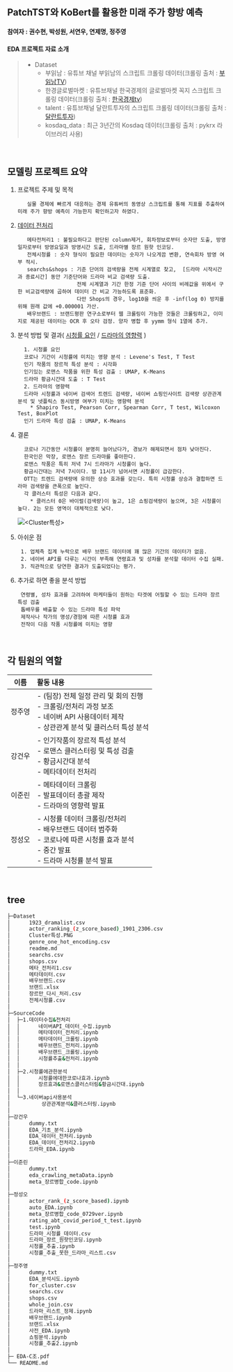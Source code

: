 ## PatchTST와 KoBert를 활용한 미래 주가 향방 예측
#### 참여자 : 권수현, 박성원, 서연우, 연제명, 정주영 
#### EDA 프로젝트 자료 소개
> * Dataset
>   * 부읽남 : 유튜브 채널 부읽남의 스크립트 크롤링 데이터(크롤링 출처 : [부읽남TV](<https://www.youtube.com/@buiknam_tv>))
>   * 한경글로벌마켓 : 유튜브채널 한국경제의 글로벌마켓 꼭지 스크립트 크롤링 데이터(크롤링 출처 : [한국경제tv](<https://www.youtube.com/@hkwowtv>))
>   * talent : 유튜브채널 달란트투자의 스크립트 크롤링 데이터(크롤링 출처 : [달란트투자](<https://www.youtube.com/@talentinvestment>))
>   * kosdaq_data : 최근 3년간의 Kosdaq 데이터(크롤링 출처 : pykrx 라이브러리 사용)

<br>


## 모델링 프로젝트 요약

1. 프로젝트 주제 및 목적

          실물 경제에 빠르게 대응하는 경제 유튜버의 동영상 스크립트를 통해 지표를 추출하여 미래 주가 향방 예측이 가능한지 확인하고자 하였다.

2. [데이터 전처리](https://github.com/zoozero127/10th-EDA/tree/main/Team_C/SourceCode/1.%EB%8D%B0%EC%9D%B4%ED%84%B0%EC%88%98%EC%A7%91%26%EC%A0%84%EC%B2%98%EB%A6%AC)

          메타전처리1 : 불필요하다고 판단된 column제거, 회차정보로부터 숫자만 도출, 방영일자로부터 방영요일과 방영시간 도출, 드라마별 장르 원핫 인코딩.  
          전체시청률 : 숫자 형식이 필요한 데이터는 숫자가 나오게끔 변환, 연속회차 방영 여부 적시.  
          searchs&shops : 기준 단어의 검색량을 전체 시계열로 찾고,  [드라마 시작시간과 종료시간] 동안 기준단어와 드라마 비교 검색량 도출.  
                          전체 시계열과 기간 한정 기준 단어 사이의 비례값을 위에서 구한 비교검색량에 곱하여 데이터 간 비교 가능하도록 표준화.  
                          다만 Shops의 경우, log10을 씌운 후 -inf(log 0) 방지를 위해 원래 값에 +0.000001 가산.
          배우브랜드 : 브랜드평판 연구소로부터 웹 크롤링이 가능한 것들은 크롤링하고, 이미지로 제공된 데이터는 OCR 후 오타 검정. 양자 병합 후 yymm 형식 1열에 추가.
   
            
 
4. 분석 방법 및 결과( [시청률 요인](https://github.com/zoozero127/10th-EDA/tree/main/Team_C/SourceCode/2.%EC%8B%9C%EC%B2%AD%EB%A5%A0%EC%97%90%EA%B4%80%ED%95%9C%EB%B6%84%EC%84%9D)  /  [드라마의 영향력](https://github.com/zoozero127/10th-EDA/blob/main/Team_C/SourceCode/3.%EB%84%A4%EC%9D%B4%EB%B2%84api%EC%82%AC%EC%9A%A9%EB%B6%84%EC%84%9D/%EC%83%81%EA%B4%80%EA%B4%80%EA%B3%84%EB%B6%84%EC%84%9D%26%ED%81%B4%EB%9F%AC%EC%8A%A4%ED%84%B0%EB%A7%81.ipynb) )

         1. 시청률 요인  
         코로나 기간이 시청률에 미치는 영향 분석 : Levene's Test, T Test  
         인기 작품의 장르적 특성 분석 : 시각화  
         인기있는 로맨스 작품을 위한 특성 검출 : UMAP, K-Means  
         드라마 황금시간대 도출 : T Test
         2. 드라마의 영향력  
         드라마 시청률과 네이버 검색어 트렌드 검색량, 네이버 쇼핑인사이트 검색량 상관관계 분석 및 넷플릭스 동시방영 여부가 미치는 영향력 분석  
           * Shapiro Test, Pearson Corr, Spearman Corr, T test, Wilcoxon Test, BoxPlot  
         인기 드라마 특성 검출 : UMAP, K-Means
		    
6. 결론

         코로나 기간동안 시청률이 분명히 늘어났다가, 경보가 해제되면서 점차 낮아진다.
         한국인은 막장, 로맨스 장르 드라마를 좋아한다.
         로맨스 작품은 특히 저녁 7시 드라마가 시청률이 높다.
         황금시간대는 저녁 7시이다. 밤 11시가 넘어서면 시청률이 급감한다.
         OTT는 트렌드 검색량에 유의한 상승 효과를 갖는다. 특히 시청률 상승과 결합하면 드라마 검색량을 큰폭으로 높인다.
         각 클러스터 특성은 다음과 같다.
           * 클러스터 0은 바이럴(검색량)이 높고, 1은 쇼핑검색량이 높으며, 3은 시청률이 높다. 2는 모든 영역이 대체적으로 낮다. 
   ![<Cluster특성>](<https://github.com/zoozero127/10th-EDA/blob/main/Team_C/Dataset/Cluster%ED%8A%B9%EC%84%B1.PNG>)
    
8. 아쉬운 점
    
        1. 업체측 집계 누락으로 배우 브랜드 데이터에 꽤 많은 기간의 데이터가 없음.
        2. 네이버 API를 다루는 시간이 부족해 연령효과 및 성차를 분석할 데이터 수집 실패.
        3. 직관적으로 당연한 결과가 도출되었다는 평가.

10. 추가로 하면 좋을 분석 방법

         연령별, 성차 효과를 고려하여 마케터들이 원하는 타겟에 어필할 수 있는 드라마 장르 특성 검출
         톱배우를 배출할 수 있는 드라마 특성 파악
         제작사나 작가의 명성/경험에 따른 시청률 효과
         전작이 다음 작품 시청률에 미치는 영향

<br>



 ## 각 팀원의 역할
 
|이름|활동 내용| 
|:---:|:---|
|정주영| - (팀장) 전체 일정 관리 및 회의 진행<br> - 크롤링/전처리 과정 보조<br> - 네이버 API 사용데이터 제작<br> - 상관관계 분석 및 클러스터 특성 분석| 
|강건우| - 인기작품의 장르적 특성 분석<br> - 로맨스 클러스터링 및 특성 검출<br> - 황금시간대 분석<br> - 메타데이터 전처리| 
|이준린| - 메타데이터 크롤링 <br> - 발표데이터 총괄 제작<br> - 드라마의 영향력 발표|
|정성오| - 시청률 데이터 크롤링/전처리<br> - 배우브랜드 데이터 범주화<br> - 코로나에 따른 시청률 효과 분석<br> - 중간 발표 <br> - 드라마 시청률 분석 발표| 
<br/>



## tree
```bash
├─Dataset
│      1923_dramalist.csv
│      actor_ranking_(z_score_based)_1901_2306.csv
│      Cluster특성.PNG
│      genre_one_hot_encoding.csv
│      readme.md
│      searchs.csv
│      shops.csv
│      메타_전처리1.csv
│      메타데이터.csv
│      배우브랜드.csv
│      브랜드.xlsx
│      장르만_다시_처리.csv
│      전체시청률.csv
│
├─SourceCode
│  ├─1.데이터수집&전처리
│  │      네이버API_데이터_수집.ipynb
│  │      메타데이터_전처리.ipynb
│  │      메타데이터_크롤링.ipynb
│  │      배우브랜드_전처리.ipynb
│  │      배우브랜드_크롤링.ipynb
│  │      시청률추출&전처리.ipynb
│  │
│  ├─2.시청률에관한분석
│  │      시청률에대한코로나효과.ipynb
│  │      장르효과&로맨스클러스터링&황금시간대.ipynb
│  │
│  └─3.네이버api사용분석
│          상관관계분석&클러스터링.ipynb
│
├─강건우
│      dummy.txt
│      EDA_기초_분석.ipynb
│      EDA_데이터_전처리.ipynb
│      EDA_데이터_전처리2.ipynb
│      드라마_EDA.ipynb
│
├─이준린
│      dummy.txt
│      eda_crawling_metaData.ipynb
│      meta_장르병합_code.ipynb
│
├─정성오
│      actor_rank_(z_score_based).ipynb
│      auto_EDA.ipynb
│      meta_장르병합_code_0729ver.ipynb
│      rating_abt_covid_period_t_test.ipynb
│      test.ipynb
│      드라마_시청률_데이터.csv
│      드라마_장르_원핫인코딩.ipynb
│      시청률_추출.ipynb
│      시청률_추출_못한_드라마_리스트.csv
│
├─정주영
│      dummy.txt
│      EDA_분석시도.ipynb
│      for_cluster.csv
│      searchs.csv
│      shops.csv
│      whole_join.csv
│      드라마_리스트_정제.ipynb
│      배우브랜드.ipynb
│      브랜드.xlsx
│      사전_EDA.ipynb
│      쇼핑분석.ipynb
│      시청률_추출2.ipynb
│
├─ EDA-C조.pdf
└── README.md
``` 

